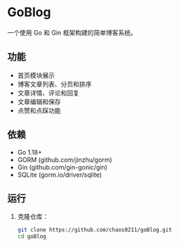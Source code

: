 # GoBlog
一个使用 Go 和 Gin 框架构建的简单博客系统。

## 功能
- 首页模块展示
- 博客文章列表、分页和排序
- 文章详情、评论和回复
- 文章编辑和保存
- 点赞和点踩功能

## 依赖
- Go 1.18+
- GORM (github.com/jinzhu/gorm)
- Gin (github.com/gin-gonic/gin)
- SQLite (gorm.io/driver/sqlite)

## 运行
1. 克隆仓库：
   ```bash
   git clone https://github.com/chaos0211/goBlog.git
   cd goBlog